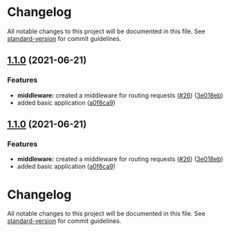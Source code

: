 # Changelog

All notable changes to this project will be documented in this file. See [standard-version](https://github.com/conventional-changelog/standard-version) for commit guidelines.

## [1.1.0](https://github.com/LukeShay/lapi/compare/v1.0.0...v1.1.0) (2021-06-21)


### Features

* **middleware:** created a middleware for routing requests ([#26](https://github.com/LukeShay/lapi/issues/26)) ([3e018eb](https://github.com/LukeShay/lapi/commits/3e018eb45d8a4313c9addd88616d094c05b8ae3d))
* added basic application ([a0f8ca9](https://github.com/LukeShay/lapi/commits/a0f8ca914c3081f59b566749ed6d49f864ea08de))

## [1.1.0](https://github.com/LukeShay/lapi/compare/v1.0.0...v1.1.0) (2021-06-21)


### Features

* **middleware:** created a middleware for routing requests ([#26](https://github.com/LukeShay/lapi/issues/26)) ([3e018eb](https://github.com/LukeShay/lapi/commits/3e018eb45d8a4313c9addd88616d094c05b8ae3d))
* added basic application ([a0f8ca9](https://github.com/LukeShay/lapi/commits/a0f8ca914c3081f59b566749ed6d49f864ea08de))

# Changelog

All notable changes to this project will be documented in this file. See [standard-version](https://github.com/conventional-changelog/standard-version) for commit guidelines.
